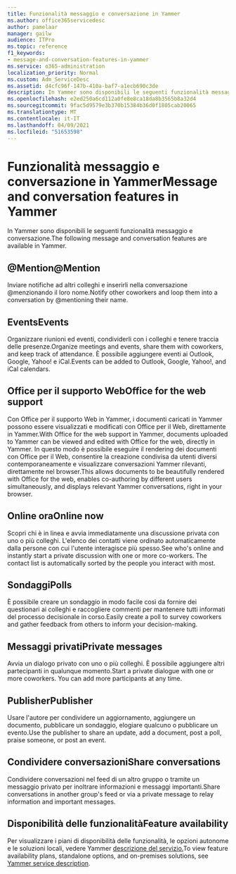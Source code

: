 ```yaml
---
title: Funzionalità messaggio e conversazione in Yammer
ms.author: office365servicedesc
author: pamelaar
manager: gailw
audience: ITPro
ms.topic: reference
f1_keywords:
- message-and-conversation-features-in-yammer
ms.service: o365-administration
localization_priority: Normal
ms.custom: Adm_ServiceDesc
ms.assetid: d4cfc96f-147b-410a-baf7-a1ecb690c3de
description: In Yammer sono disponibili le seguenti funzionalità messaggio e conversazione.
ms.openlocfilehash: e2ed250a6cd112a0fe8e8ca18da8b3565b8a32d4
ms.sourcegitcommit: 9fac5d9579e3b370b15384b36d0f1805cab20065
ms.translationtype: MT
ms.contentlocale: it-IT
ms.lasthandoff: 04/09/2021
ms.locfileid: "51653598"
---
```

# <a name="message-and-conversation-features-in-yammer"></a><span data-ttu-id="cce29-103">Funzionalità messaggio e conversazione in Yammer</span><span class="sxs-lookup"><span data-stu-id="cce29-103">Message and conversation features in Yammer</span></span>

<span data-ttu-id="cce29-104">In Yammer sono disponibili le seguenti funzionalità messaggio e conversazione.</span><span class="sxs-lookup"><span data-stu-id="cce29-104">The following message and conversation features are available in Yammer.</span></span>
  
## <a name="mention"></a><span data-ttu-id="cce29-105">@Mention</span><span class="sxs-lookup"><span data-stu-id="cce29-105">@Mention</span></span>

<span data-ttu-id="cce29-106">Inviare notifiche ad altri colleghi e inserirli nella conversazione @menzionando il loro nome.</span><span class="sxs-lookup"><span data-stu-id="cce29-106">Notify other coworkers and loop them into a conversation by @mentioning their name.</span></span>

## <a name="events"></a><span data-ttu-id="cce29-107">Events</span><span class="sxs-lookup"><span data-stu-id="cce29-107">Events</span></span>

<span data-ttu-id="cce29-108">Organizzare riunioni ed eventi, condividerli con i colleghi e tenere traccia delle presenze.</span><span class="sxs-lookup"><span data-stu-id="cce29-108">Organize meetings and events, share them with coworkers, and keep track of attendance.</span></span> <span data-ttu-id="cce29-109">È possibile aggiungere eventi ai Outlook, Google, Yahoo! e iCal.</span><span class="sxs-lookup"><span data-stu-id="cce29-109">Events can be added to Outlook, Google, Yahoo!, and iCal calendars.</span></span>
  
## <a name="office-for-the-web-support"></a><span data-ttu-id="cce29-110">Office per il supporto Web</span><span class="sxs-lookup"><span data-stu-id="cce29-110">Office for the web support</span></span>

<span data-ttu-id="cce29-111">Con Office per il supporto Web in Yammer, i documenti caricati in Yammer possono essere visualizzati e modificati con Office per il Web, direttamente in Yammer.</span><span class="sxs-lookup"><span data-stu-id="cce29-111">With Office for the web support in Yammer, documents uploaded to Yammer can be viewed and edited with Office for the web, directly in Yammer.</span></span> <span data-ttu-id="cce29-112">In questo modo è possibile eseguire il rendering dei documenti con Office per il Web, consentire la creazione condivisa da utenti diversi contemporaneamente e visualizzare conversazioni Yammer rilevanti, direttamente nel browser.</span><span class="sxs-lookup"><span data-stu-id="cce29-112">This allows documents to be beautifully rendered with Office for the web, enables co-authoring by different users simultaneously, and displays relevant Yammer conversations, right in your browser.</span></span>

## <a name="online-now"></a><span data-ttu-id="cce29-113">Online ora</span><span class="sxs-lookup"><span data-stu-id="cce29-113">Online now</span></span>

<span data-ttu-id="cce29-p103">Scopri chi è in linea e avvia immediatamente una discussione privata con uno o più colleghi. L'elenco dei contatti viene ordinato automaticamente dalla persone con cui l'utente interagisce più spesso.</span><span class="sxs-lookup"><span data-stu-id="cce29-p103">See who's online and instantly start a private discussion with one or more co-workers. The contact list is automatically sorted by the people you interact with most.</span></span>

## <a name="polls"></a><span data-ttu-id="cce29-116">Sondaggi</span><span class="sxs-lookup"><span data-stu-id="cce29-116">Polls</span></span>

<span data-ttu-id="cce29-117">È possibile creare un sondaggio in modo facile così da fornire dei questionari ai colleghi e raccogliere commenti per mantenere tutti informati del processo decisionale in corso.</span><span class="sxs-lookup"><span data-stu-id="cce29-117">Easily create a poll to survey coworkers and gather feedback from others to inform your decision-making.</span></span>
  
## <a name="private-messages"></a><span data-ttu-id="cce29-118">Messaggi privati</span><span class="sxs-lookup"><span data-stu-id="cce29-118">Private messages</span></span>

<span data-ttu-id="cce29-p104">Avvia un dialogo privato con uno o più colleghi. È possibile aggiungere altri partecipanti in qualunque momento.</span><span class="sxs-lookup"><span data-stu-id="cce29-p104">Start a private dialogue with one or more coworkers. You can add more participants at any time.</span></span>

## <a name="publisher"></a><span data-ttu-id="cce29-121">Publisher</span><span class="sxs-lookup"><span data-stu-id="cce29-121">Publisher</span></span>

<span data-ttu-id="cce29-122">Usare l'autore per condividere un aggiornamento, aggiungere un documento, pubblicare un sondaggio, elogiare qualcuno o pubblicare un evento.</span><span class="sxs-lookup"><span data-stu-id="cce29-122">Use the publisher to share an update, add a document, post a poll, praise someone, or post an event.</span></span>
    
## <a name="share-conversations"></a><span data-ttu-id="cce29-123">Condividere conversazioni</span><span class="sxs-lookup"><span data-stu-id="cce29-123">Share conversations</span></span>

<span data-ttu-id="cce29-124">Condividere conversazioni nel feed di un altro gruppo o tramite un messaggio privato per inoltrare informazioni e messaggi importanti.</span><span class="sxs-lookup"><span data-stu-id="cce29-124">Share conversations in another group's feed or via a private message to relay information and important messages.</span></span>
  
## <a name="feature-availability"></a><span data-ttu-id="cce29-125">Disponibilità delle funzionalità</span><span class="sxs-lookup"><span data-stu-id="cce29-125">Feature availability</span></span>

<span data-ttu-id="cce29-126">Per visualizzare i piani di disponibilità delle funzionalità, le opzioni autonome e le soluzioni locali, vedere Yammer [descrizione del servizio.](yammer-service-description.md)</span><span class="sxs-lookup"><span data-stu-id="cce29-126">To view feature availability plans, standalone options, and on-premises solutions, see [Yammer service description](yammer-service-description.md).</span></span>
  